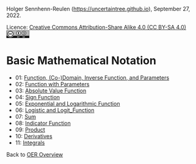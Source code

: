 Holger Sennhenn-Reulen (https://uncertaintree.github.io), September 27, 2022. 

Licence: [Creative Commons Attribution-Share Alike 4.0 (CC BY-SA 4.0) <img src="https://github.com/uncertaintree/uncertaintree.github.io/blob/master/oer/cc_by_sa.png" width="60" height="20">](https://creativecommons.org/licenses/by-sa/4.0/)

# Basic Mathematical Notation
- 01: [Function, (Co-)Domain, Inverse Function, and Parameters](01_function.md)
- 02: [Function with Parameters](02_function_with_parameters.md)
- 03: [Absolute Value Function](03_absolute_value_function.md)
- 04: [Sign Function](04_sign_function.md)
- 05: [Exponential and Logarithmic Function](05_exponential_and_logarithmic_function.md)
- 06: [Logistic and Logit_Function](06_logistic_and_logit_function.md)
- 07: [Sum](07_sum.md)
- 08: [Indicator Function](08_indicator_function.md)
- 09: [Product](09_product.md)
- 10: [Derivatives](10_derivatives.md)
- 11: [Integrals](11_integrals.md)

Back to [OER Overview](https://uncertaintree.github.io/oer/index.html)
